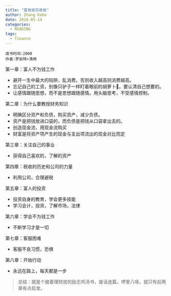 ```yaml
---
title: "富爸爸穷爸爸"
author: Zhang Keke
date: 2018-05-14
categories:
  - READING
tags:
  - finance
---
```


```
成书时间:2000
作者:罗伯特∙清崎
```

第一章：富人不为钱工作

* 避开一生中最大的陷阱，乱消费。否则收入越高则消费越高。
* 忘记自己的工资，别像只驴子一样盯着眼前的胡萝卜🥕。要认清自己想要的。
* 让感情跟随思想，而不是思想跟随感情。用头脑思考，不受感情控制。

第二章：为什么要教授财务知识
* 明确区分资产和负债，购买资产，减少负债。
* 资产是把钱放进口袋的，而负债是把钱从口袋拿出去的。
* 创造现金流，用现金流购买
* 财富是将资产项产生的现金与支出项流出的现金对比而定

第三章：关注自己的事业
* 获得自己喜欢的，了解的资产

第四章：税收的历史和公司的力量
* 利用公司，合理避税

第五章：富人的投资
* 投资自身的教育，学会更多技能
* 学习会计，投资，了解市场，法律

第六章：学会不为钱工作
* 不断学习才是一切

第七章：客服困难
* 客服不良习惯，恐惧

第八章：开始行动
* 永远在路上，每天都是一步

> 总结：就是个披着理财皮的励志鸡汤书，废话连篇，啰里八嗦。就只有前两章有点启发。